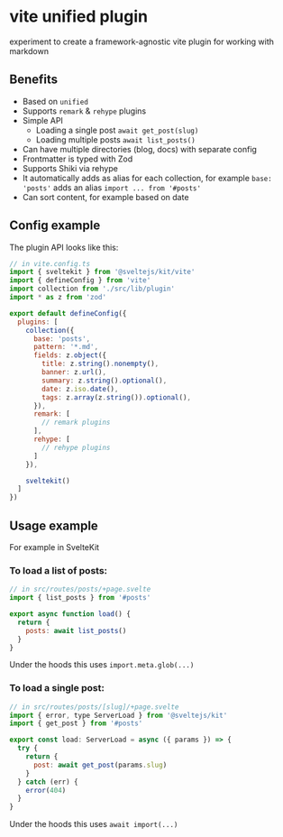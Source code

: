 # vite unified plugin

experiment to create a framework-agnostic vite plugin for working with markdown

## Benefits

- Based on `unified`
- Supports `remark` & `rehype` plugins
- Simple API
  - Loading a single post `await get_post(slug)`
  - Loading multiple posts `await list_posts()`
- Can have multiple directories (blog, docs) with separate config
- Frontmatter is typed with Zod
- Supports Shiki via rehype
- It automatically adds as alias for each collection, for example `base: 'posts'` adds an alias `import ... from '#posts'`
- Can sort content, for example based on date

## Config example

The plugin API looks like this:

```javascript
// in vite.config.ts
import { sveltekit } from '@sveltejs/kit/vite'
import { defineConfig } from 'vite'
import collection from './src/lib/plugin'
import * as z from 'zod'

export default defineConfig({
  plugins: [
    collection({
      base: 'posts',
      pattern: '*.md',
      fields: z.object({
        title: z.string().nonempty(),
        banner: z.url(),
        summary: z.string().optional(),
        date: z.iso.date(),
        tags: z.array(z.string()).optional(),
      }),
      remark: [
        // remark plugins
      ],
      rehype: [
        // rehype plugins
      ]
    }),

    sveltekit()
  ]
})
```

## Usage example

For example in SvelteKit

### To load a list of posts:

```javascript
// in src/routes/posts/+page.svelte
import { list_posts } from '#posts'

export async function load() {
  return {
    posts: await list_posts()
  }
}
```

Under the hoods this uses `import.meta.glob(...)`

### To load a single post:

```javascript
// in src/routes/posts/[slug]/+page.svelte
import { error, type ServerLoad } from '@sveltejs/kit'
import { get_post } from '#posts'

export const load: ServerLoad = async ({ params }) => {
  try {
    return {
      post: await get_post(params.slug)
    }
  } catch (err) {
    error(404)
  }
}
```

Under the hoods this uses `await import(...)`
